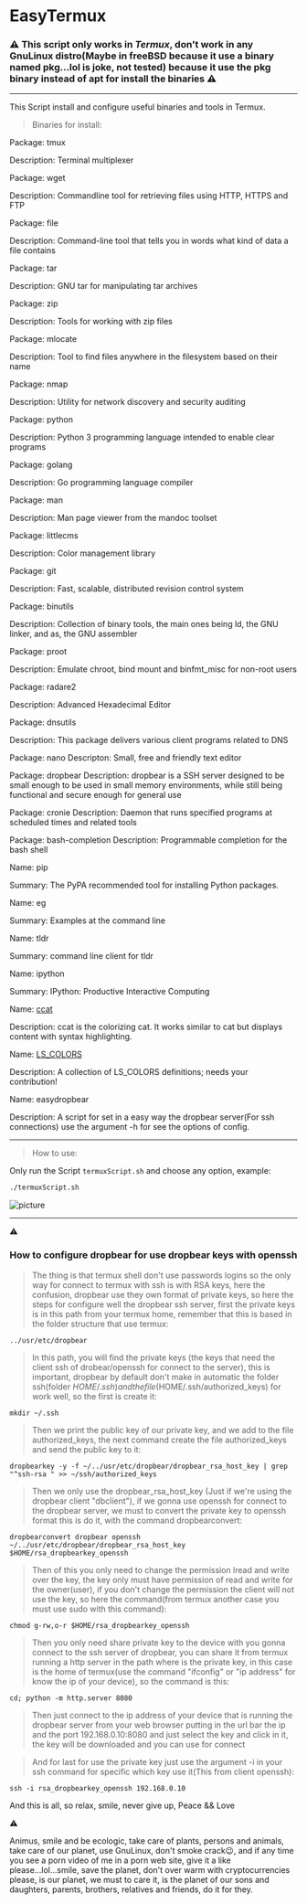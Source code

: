 # EasyTermux

### :warning: This script only works in *Termux*, don't work in any GnuLinux distro(Maybe in freeBSD because it use a binary named pkg...lol is joke, not tested) because it use the pkg binary instead of apt for install the binaries :warning:

---

This Script install and configure useful binaries and tools in Termux.

> Binaries for install:


Package: tmux

Description: Terminal multiplexer

Package: wget

Description: Commandline tool for retrieving files using HTTP, HTTPS and FTP

Package: file

Description: Command-line tool that tells you in words what kind of data a file contains

Package: tar

Description: GNU tar for manipulating tar archives

Package: zip

Description: Tools for working with zip files

Package: mlocate

Description: Tool to find files anywhere in the filesystem based on their name

Package: nmap

Description: Utility for network discovery and security auditing

Package: python

Description: Python 3 programming language intended to enable clear programs

Package: golang

Description: Go programming language compiler

Package: man

Description: Man page viewer from the mandoc toolset

Package: littlecms

Description: Color management library

Package: git

Description: Fast, scalable, distributed revision control system

Package: binutils

Description: Collection of binary tools, the main ones being ld, the GNU linker, and as, the GNU assembler

Package: proot

Description: Emulate chroot, bind mount and binfmt_misc for non-root users

Package: radare2

Description: Advanced Hexadecimal Editor

Package: dnsutils

Description: This package delivers various client programs related to DNS

Package: nano
Descripton: Small, free and friendly text editor

Package: dropbear
Description: dropbear is a SSH server designed to be small enough to be used in small memory environments, while still being functional and secure enough for general use

Package: cronie
Description: Daemon that runs specified programs at scheduled times and related tools

Package: bash-completion
Description: Programmable completion for the bash shell

Name: pip

Summary: The PyPA recommended tool for installing Python packages.

Name: eg

Summary: Examples at the command line

Name: tldr

Summary: command line client for tldr

Name: ipython

Summary: IPython: Productive Interactive Computing

Name: [ccat](https://github.com/jingweno/ccat)

Description: ccat is the colorizing cat. It works similar to cat but displays content with syntax highlighting.

Name: [LS_COLORS](https://github.com/trapd00r/LS_COLORS)

Description: A collection of LS_COLORS definitions; needs your contribution! 

Name: easydropbear

Description: A script for set in a easy way the dropbear server(For ssh connections) use the argument -h for see the options of config.

---


> How to use:

Only run the Script `termuxScript.sh` and choose any option, example:

```bash
./termuxScript.sh
```

![picture](pic.png)

---

:warning:
 ### How to configure dropbear for use dropbear keys with openssh
 
 > The thing is that termux shell don't use passwords logins so the only way for connect to termux with ssh is with RSA keys, here the confusion, dropbear use they own format of private keys, so here the steps for configure well the dropbear ssh server, first the private keys is in this path from your termux home, remember that this is based in the folder structure that use termux:
 
 `../usr/etc/dropbear`
 
 > In this path, you will find the private keys (the keys that need the client ssh of drobear/openssh for connect to the server), this is important, dropbear by default don't make in automatic the folder ssh(folder $HOME/.ssh ) and the file ($HOME/.ssh/authorized_keys) for work well, so the first is create it:
 
`mkdir ~/.ssh`

> Then we print the public key of our private key, and we add to the file authorized_keys, the next command create the file authorized_keys and send the public key to it:

`dropbearkey -y -f ~/../usr/etc/dropbear/dropbear_rsa_host_key | grep "^ssh-rsa " >> ~/ssh/authorized_keys`

> Then we only use the dropbear_rsa_host_key (Just if we're using the dropbear client "dbclient"), if we  gonna use openssh for connect to the dropbear server, we must to convert the private key to openssh format this is do it, with the command dropbearconvert:

`dropbearconvert dropbear openssh ~/../usr/etc/dropbear/dropbear_rsa_host_key $HOME/rsa_dropbearkey_openssh`

> Then of this you only need to change the permission lread and write over the key, the key only must have permission of read and write for the owner(user), if you don't change the permission the client will not use the key, so here the command(from termux another case you must use sudo with this command):

`chmod g-rw,o-r $HOME/rsa_dropbearkey_openssh`

> Then you only need share private key to the device with you gonna connect to the ssh server of dropbear, you can share it from termux running a http server in the path where is the private key, in this case is the home of termux(use the command "ifconfig" or "ip address" for know the ip of your device), so the command is this:

`cd; python -m http.server 8080`

> Then just connect to the ip address of your device that is running the dropbear server from your web browser putting in the url bar the ip and the port 192.168.0.10:8080 and just select the key and click in it, the key will be downloaded and you can use for connect


> And for last for use the private key just use the argument -i in your ssh command for specific which key use it(This from client openssh):

`ssh -i rsa_dropbearkey_openssh 192.168.0.10`



And this is all, so relax, smile, never give up, Peace && Love

:warning:

Animus, smile and be ecologic, take care of plants, persons and animals, take care of our planet, use GnuLinux, don't smoke crack😉, and if any time you see a porn video of me in a porn web site, give it a like please...lol...smile, save the planet, don't over warm with cryptocurrencies please, is our planet, we must to care it, is the planet of our sons and daughters, parents, brothers, relatives and friends, do it for they.
